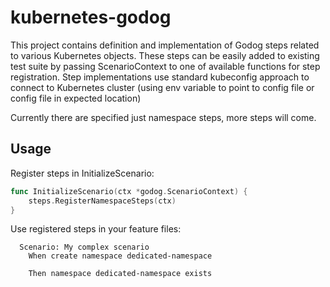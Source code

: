 # kubernetes-godog

This project contains definition and implementation of Godog steps related to various Kubernetes objects.
These steps can be easily added to existing test suite by passing ScenarioContext to one of available functions for step registration.
Step implementations use standard kubeconfig approach to connect to Kubernetes cluster (using env variable to point to config file or config file in expected location)

Currently there are specified just namespace steps, more steps will come.

## Usage

Register steps in InitializeScenario:
```go
func InitializeScenario(ctx *godog.ScenarioContext) {
	steps.RegisterNamespaceSteps(ctx)
}
```

Use registered steps in your feature files:
```gherkin
  Scenario: My complex scenario
    When create namespace dedicated-namespace

    Then namespace dedicated-namespace exists
```
